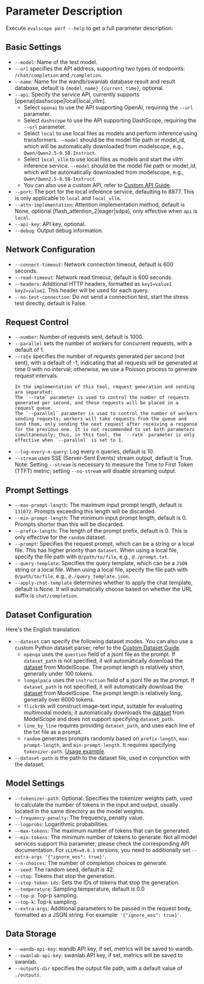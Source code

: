 # Parameter Description

Execute `evalscope perf --help` to get a full parameter description:

## Basic Settings
- `--model`: Name of the test model.
- `--url` specifies the API address, supporting two types of endpoints: `/chat/completion` and `/completion`.
- `--name`: Name for the wandb/swanlab database result and result database, default is `{model_name}_{current_time}`, optional.
- `--api`: Specify the service API, currently supports [openai|dashscope|local|local_vllm].
  - Select `openai` to use the API supporting OpenAI, requiring the `--url` parameter.
  - Select `dashscope` to use the API supporting DashScope, requiring the `--url` parameter.
  - Select `local` to use local files as models and perform inference using transformers. `--model` should be the model file path or model_id, which will be automatically downloaded from modelscope, e.g., `Qwen/Qwen2.5-0.5B-Instruct`.
  - Select `local_vllm` to use local files as models and start the vllm inference service. `--model` should be the model file path or model_id, which will be automatically downloaded from modelscope, e.g., `Qwen/Qwen2.5-0.5B-Instruct`.
  - You can also use a custom API, refer to [Custom API Guide](./custom.md#custom-request-api).
- `--port`: The port for the local inference service, defaulting to 8877. This is only applicable to `local` and `local_vllm`.
- `--attn-implementation`: Attention implementation method, default is None, optional [flash_attention_2|eager|sdpa], only effective when `api` is `local`.
- `--api-key`: API key, optional.
- `--debug`: Output debug information.

## Network Configuration
- `--connect-timeout`: Network connection timeout, default is 600 seconds.
- `--read-timeout`: Network read timeout, default is 600 seconds.
- `--headers`: Additional HTTP headers, formatted as `key1=value1 key2=value2`. This header will be used for each query.
- `--no-test-connection`: Do not send a connection test, start the stress test directly, default is False.

## Request Control
- `--number`: Number of requests sent, default is 1000.
- `--parallel` sets the number of workers for concurrent requests, with a default of 1.
- `--rate` specifies the number of requests generated per second (not sent), with a default of -1, indicating that all requests will be generated at time 0 with no interval; otherwise, we use a Poisson process to generate request intervals.
  ```{tip}
  In the implementation of this tool, request generation and sending are separated:
  The `--rate` parameter is used to control the number of requests generated per second, and these requests will be placed in a request queue.
  The `--parallel` parameter is used to control the number of workers sending requests; workers will take requests from the queue and send them, only sending the next request after receiving a response for the previous one. It is not recommended to set both parameters simultaneously; thus, in this tool, the `--rate` parameter is only effective when `--parallel` is set to 1.
  ```
- `--log-every-n-query`: Log every n queries, default is 10.
- `--stream` uses SSE (Server-Sent Events) stream output, default is True. Note: Setting `--stream` is necessary to measure the Time to First Token (TTFT) metric; setting `--no-stream` will disable streaming output.

## Prompt Settings
- `--max-prompt-length`: The maximum input prompt length, default is `131072`. Prompts exceeding this length will be discarded.
- `--min-prompt-length`: The minimum input prompt length, default is 0. Prompts shorter than this will be discarded.
- `--prefix-length`: The length of the prompt prefix, default is 0. This is only effective for the `random` dataset.
- `--prompt`: Specifies the request prompt, which can be a string or a local file. This has higher priority than `dataset`. When using a local file, specify the file path with `@/path/to/file`, e.g., `@./prompt.txt`.
- `--query-template`: Specifies the query template, which can be a `JSON` string or a local file. When using a local file, specify the file path with `@/path/to/file`, e.g., `@./query_template.json`.
- `--apply-chat-template` determines whether to apply the chat template, default is None. It will automatically choose based on whether the URL suffix is `chat/completion`.

## Dataset Configuration
Here's the English translation:

- `--dataset` can specify the following dataset modes. You can also use a custom Python dataset parser, refer to the [Custom Dataset Guide](./custom.md#custom-dataset).
  - `openqa` uses the `question` field of a jsonl file as the prompt. If `dataset_path` is not specified, it will automatically download the [dataset](https://www.modelscope.cn/datasets/AI-ModelScope/HC3-Chinese/summary) from ModelScope. The prompt length is relatively short, generally under 100 tokens.
  - `longalpaca` uses the `instruction` field of a jsonl file as the prompt. If `dataset_path` is not specified, it will automatically download the [dataset](https://www.modelscope.cn/datasets/AI-ModelScope/LongAlpaca-12k/dataPeview) from ModelScope. The prompt length is relatively long, generally over 6000 tokens.
  - `flickr8k` will construct image-text input, suitable for evaluating multimodal models; it automatically downloads the [dataset](https://www.modelscope.cn/datasets/clip-benchmark/wds_flickr8k/dataPeview) from ModelScope and does not support specifying `dataset_path`.
  - `line_by_line` requires providing `dataset_path`, and uses each line of the txt file as a prompt.
  - `random` generates prompts randomly based on `prefix-length`, `max-prompt-length`, and `min-prompt-length`. It requires specifying `tokenizer-path`. [Usage example](./examples.md#using-the-random-dataset).
- `--dataset-path` is the path to the dataset file, used in conjunction with the dataset.

## Model Settings
- `--tokenizer-path`: Optional. Specifies the tokenizer weights path, used to calculate the number of tokens in the input and output, usually located in the same directory as the model weights.
- `--frequency-penalty`: The frequency_penalty value.
- `--logprobs`: Logarithmic probabilities.
- `--max-tokens`: The maximum number of tokens that can be generated.
- `--min-tokens`: The minimum number of tokens to generate. Not all model services support this parameter; please check the corresponding API documentation. For `vLLM>=0.8.1` versions, you need to additionally set `--extra-args '{"ignore_eos": true}'`.
- `--n-choices`: The number of completion choices to generate.
- `--seed`: The random seed, default is 42.
- `--stop`: Tokens that stop the generation.
- `--stop-token-ids`: Sets the IDs of tokens that stop the generation.
- `--temperature`: Sampling temperature, default is 0.0
- `--top-p`: Top-p sampling.
- `--top-k`: Top-k sampling.
- `--extra-args`: Additional parameters to be passed in the request body, formatted as a JSON string. For example: `'{"ignore_eos": true}'`.

## Data Storage
- `--wandb-api-key`: wandb API key, if set, metrics will be saved to wandb.
- `--swanlab-api-key`: swanlab API key, if set, metrics will be saved to swanlab.
- `--outputs-dir` specifies the output file path, with a default value of `./outputs`.